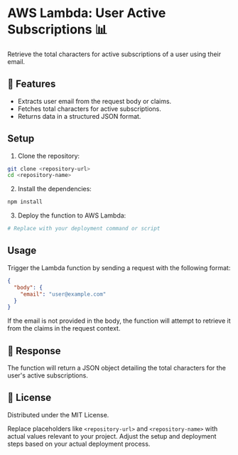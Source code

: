 # AWS Lambda: User Active Subscriptions 📊

Retrieve the total characters for active subscriptions of a user using their email.

## 🌟 Features

- Extracts user email from the request body or claims.
- Fetches total characters for active subscriptions.
- Returns data in a structured JSON format.


## Setup

1. Clone the repository:

```bash
git clone <repository-url>
cd <repository-name>
```

2. Install the dependencies:

```bash
npm install
```

3. Deploy the function to AWS Lambda:

```bash
# Replace with your deployment command or script
```

## Usage

Trigger the Lambda function by sending a request with the following format:

```json
{
  "body": {
    "email": "user@example.com"
  }
}
```

If the email is not provided in the body, the function will attempt to retrieve it from the claims in the request context.

## 📄 Response

The function will return a JSON object detailing the total characters for the user's active subscriptions.


## 📜 License

Distributed under the MIT License.

Replace placeholders like `<repository-url>` and `<repository-name>` with actual values relevant to your project. Adjust the setup and deployment steps based on your actual deployment process.